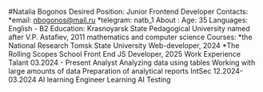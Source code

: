 #Natalia Bogonos 
Desired Position: Junior Frontend Developer 
Contacts: 
*email: nbogonos@mail.ru *telegram: natb_1
 About :
  Age: 35 
  Languages: English - B2 
  Education:
Krasnoyarsk State Pedagogical University named after V.P. Astafiev, 2011 mathematics and computer science 
Courses:
*the National Research Tomsk State University Web-developer, 2024
*The Rolling Scopes School Front End JS Developer, 2025
 Work Experience 
 Talant 03.2024 - Present 
 Analyst
Analyzing data using tables
Working with large amounts of data
Preparation of analytical reports
IntSec 12.2024-03.2024
AI learning Engineer
Learning AI
Testing
